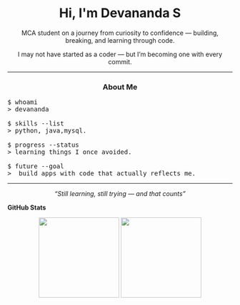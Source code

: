 <h1 align="center">Hi, I'm Devananda S</h1>

<p align="center">
  MCA student on a journey from curiosity to confidence — building, breaking, and learning through code.
</p>

<p align="center">
  I may not have started as a coder — but I’m becoming one with every commit.
</p>

---

<h3 align="center">About Me</h3>

<pre>
$ whoami  
> devananda

$ skills --list  
> python, java,mysql.

$ progress --status  
> learning things I once avoided.

$ future --goal  
>  build apps with code that actually reflects me.
</pre>

---

<p align="center"><i>“Still learning, still trying — and that counts”</i></p>

<b>GitHub Stats</b>

<p align="center">
  <img src="https://github-readme-stats.vercel.app/api?username=Deva-nanda-s&show_icons=true&theme=tokyonight&border_radius=12" height="180"/>
  <img src="https://github-readme-stats.vercel.app/api/top-langs/?username=Deva-nanda-s&layout=compact&theme=tokyonight&border_radius=12" height="180"/>
</p>
